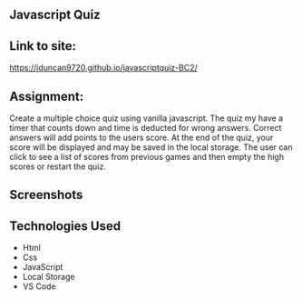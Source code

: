 ## Javascript Quiz

## Link to site:
https://jduncan9720.github.io/javascriptquiz-BC2/

## Assignment:
Create a multiple choice quiz using vanilla javascript.  The quiz my have a timer that counts down and time is deducted for wrong answers.  Correct answers will add points to the users score.  At the end of the quiz, your score will be displayed and may be saved in the local storage.  The user can click to see a list of scores from previous games and then empty the high scores or restart the quiz. 

## Screenshots



## Technologies Used

 - Html
 - Css
 - JavaScript
 - Local Storage
 - VS Code
